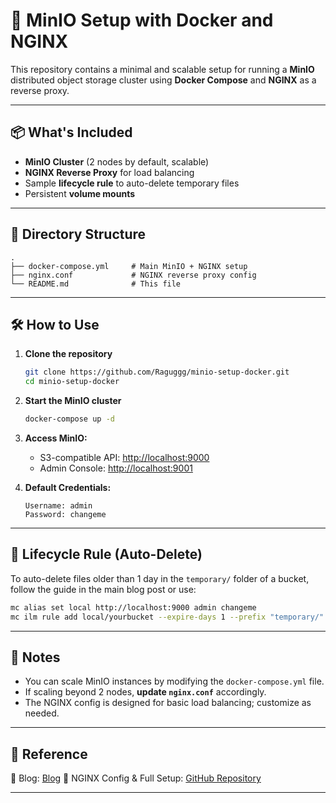 
# 🚀 MinIO Setup with Docker and NGINX

This repository contains a minimal and scalable setup for running a **MinIO** distributed object storage cluster using **Docker Compose** and **NGINX** as a reverse proxy.

---

## 📦 What's Included

* **MinIO Cluster** (2 nodes by default, scalable)
* **NGINX Reverse Proxy** for load balancing
* Sample **lifecycle rule** to auto-delete temporary files
* Persistent **volume mounts**

---

## 📁 Directory Structure

```
.
├── docker-compose.yml     # Main MinIO + NGINX setup
├── nginx.conf             # NGINX reverse proxy config
└── README.md              # This file
```

---

## 🛠️ How to Use

1. **Clone the repository**

   ```bash
   git clone https://github.com/Raguggg/minio-setup-docker.git
   cd minio-setup-docker
   ```

2. **Start the MinIO cluster**

   ```bash
   docker-compose up -d
   ```

3. **Access MinIO:**

   * S3-compatible API: [http://localhost:9000](http://localhost:9000)
   * Admin Console: [http://localhost:9001](http://localhost:9001)

4. **Default Credentials:**

   ```
   Username: admin
   Password: changeme
   ```

---

## 🧹 Lifecycle Rule (Auto-Delete)

To auto-delete files older than 1 day in the `temporary/` folder of a bucket, follow the guide in the main blog post or use:

```bash
mc alias set local http://localhost:9000 admin changeme
mc ilm rule add local/yourbucket --expire-days 1 --prefix "temporary/"
```

---

## 📌 Notes

* You can scale MinIO instances by modifying the `docker-compose.yml` file.
* If scaling beyond 2 nodes, **update `nginx.conf`** accordingly.
* The NGINX config is designed for basic load balancing; customize as needed.

---

## 📎 Reference

📝 Blog: [Blog](https://ragug.medium.com/setting-up-minio-with-docker-an-open-source-alternative-to-aws-s3-ba92a052576e)
🔗 NGINX Config & Full Setup: [GitHub Repository](https://github.com/Raguggg/minio-setup-docker)

---
